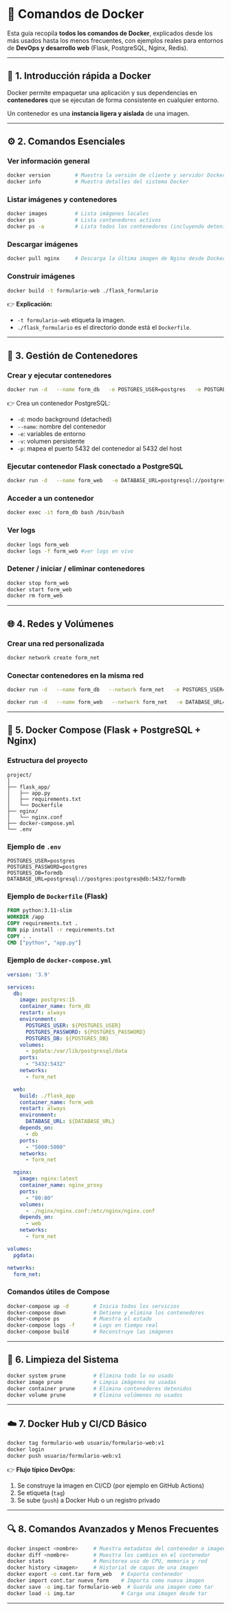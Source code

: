 
# 🐳 Comandos de Docker

Esta guía recopila **todos los comandos de Docker**, explicados desde los más usados hasta los menos frecuentes, con ejemplos reales para entornos de **DevOps y desarrollo web** (Flask, PostgreSQL, Nginx, Redis).

---

## 🚀 1. Introducción rápida a Docker

Docker permite empaquetar una aplicación y sus dependencias en **contenedores** que se ejecutan de forma consistente en cualquier entorno.

Un contenedor es una **instancia ligera y aislada** de una imagen.

---

## ⚙️ 2. Comandos Esenciales

### Ver información general
```bash
docker version        # Muestra la versión de cliente y servidor Docker
docker info           # Muestra detalles del sistema Docker
```

### Listar imágenes y contenedores
```bash
docker images         # Lista imágenes locales
docker ps             # Lista contenedores activos
docker ps -a          # Lista todos los contenedores (incluyendo detenidos)
```

### Descargar imágenes
```bash
docker pull nginx     # Descarga la última imagen de Nginx desde Docker Hub
```

### Construir imágenes
```bash
docker build -t formulario-web ./flask_formulario
```
👉 **Explicación:**  
- `-t formulario-web` etiqueta la imagen.  
- `./flask_formulario` es el directorio donde está el `Dockerfile`.

---

## 🧱 3. Gestión de Contenedores

### Crear y ejecutar contenedores
```bash
docker run -d   --name form_db   -e POSTGRES_USER=postgres   -e POSTGRES_PASSWORD=postgres   -e POSTGRES_DB=formdb   -v pgdata:/var/lib/postgresql/data   -p 5432:5432   postgres:15
```

👉 Crea un contenedor PostgreSQL:
- `-d`: modo background (detached)
- `--name`: nombre del contenedor
- `-e`: variables de entorno
- `-v`: volumen persistente
- `-p`: mapea el puerto 5432 del contenedor al 5432 del host

### Ejecutar contenedor Flask conectado a PostgreSQL
```bash
docker run -d   --name form_web   -e DATABASE_URL=postgresql://postgres:postgres@form_db:5432/formdb   -p 5000:5000   formulario-web
```

### Acceder a un contenedor
```bash
docker exec -it form_db bash /bin/bash
```

### Ver logs
```bash
docker logs form_web
docker logs -f form_web #ver logs en vivo

```

### Detener / iniciar / eliminar contenedores
```bash
docker stop form_web
docker start form_web
docker rm form_web
```

---

## 🌐 4. Redes y Volúmenes

### Crear una red personalizada
```bash
docker network create form_net
```

### Conectar contenedores en la misma red
```bash
docker run -d   --name form_db   --network form_net   -e POSTGRES_USER=postgres   -e POSTGRES_PASSWORD=postgres   -e POSTGRES_DB=formdb   -v pgdata:/var/lib/postgresql/data   -p 5432:5432   postgres:15
```

```bash
docker run -d   --name form_web   --network form_net   -e DATABASE_URL=postgresql://postgres:postgres@form_db:5432/formdb   -p 5000:5000   formulario-web
```

---

## 🧩 5. Docker Compose (Flask + PostgreSQL + Nginx)

### Estructura del proyecto
```
project/
│
├── flask_app/
│   ├── app.py
│   ├── requirements.txt
│   └── Dockerfile
├── nginx/
│   └── nginx.conf
├── docker-compose.yml
└── .env
```

### Ejemplo de `.env`
```env
POSTGRES_USER=postgres
POSTGRES_PASSWORD=postgres
POSTGRES_DB=formdb
DATABASE_URL=postgresql://postgres:postgres@db:5432/formdb
```

### Ejemplo de `Dockerfile` (Flask)
```Dockerfile
FROM python:3.11-slim
WORKDIR /app
COPY requirements.txt .
RUN pip install -r requirements.txt
COPY . .
CMD ["python", "app.py"]
```

### Ejemplo de `docker-compose.yml`
```yaml
version: '3.9'

services:
  db:
    image: postgres:15
    container_name: form_db
    restart: always
    environment:
      POSTGRES_USER: ${POSTGRES_USER}
      POSTGRES_PASSWORD: ${POSTGRES_PASSWORD}
      POSTGRES_DB: ${POSTGRES_DB}
    volumes:
      - pgdata:/var/lib/postgresql/data
    ports:
      - "5432:5432"
    networks:
      - form_net

  web:
    build: ./flask_app
    container_name: form_web
    restart: always
    environment:
      DATABASE_URL: ${DATABASE_URL}
    depends_on:
      - db
    ports:
      - "5000:5000"
    networks:
      - form_net

  nginx:
    image: nginx:latest
    container_name: nginx_proxy
    ports:
      - "80:80"
    volumes:
      - ./nginx/nginx.conf:/etc/nginx/nginx.conf
    depends_on:
      - web
    networks:
      - form_net

volumes:
  pgdata:

networks:
  form_net:
```

### Comandos útiles de Compose
```bash
docker-compose up -d        # Inicia todos los servicios
docker-compose down         # Detiene y elimina los contenedores
docker-compose ps           # Muestra el estado
docker-compose logs -f      # Logs en tiempo real
docker-compose build        # Reconstruye las imágenes
```

---

## 🧹 6. Limpieza del Sistema

```bash
docker system prune         # Elimina todo lo no usado
docker image prune          # Limpia imágenes no usadas
docker container prune      # Elimina contenedores detenidos
docker volume prune         # Elimina volúmenes no usados
```

---

## ☁️ 7. Docker Hub y CI/CD Básico

```bash
docker tag formulario-web usuario/formulario-web:v1
docker login
docker push usuario/formulario-web:v1
```

👉 **Flujo típico DevOps:**
1. Se construye la imagen en CI/CD (por ejemplo en GitHub Actions)
2. Se etiqueta (`tag`)
3. Se sube (`push`) a Docker Hub o un registro privado

---

## 🔍 8. Comandos Avanzados y Menos Frecuentes

```bash
docker inspect <nombre>     # Muestra metadatos del contenedor o imagen
docker diff <nombre>        # Muestra los cambios en el contenedor
docker stats                # Monitorea uso de CPU, memoria y red
docker history <imagen>     # Historial de capas de una imagen
docker export -o cont.tar form_web   # Exporta contenedor
docker import cont.tar nuevo_form    # Importa como nueva imagen
docker save -o img.tar formulario-web  # Guarda una imagen como tar
docker load -i img.tar               # Carga una imagen desde tar
```

---

